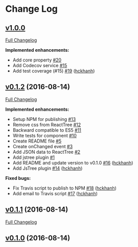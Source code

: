 # Change Log

## [v1.0.0](https://github.com/hckhanh/react-tree-es6/tree/v1.0.0)

[Full Changelog](https://github.com/hckhanh/react-tree-es6/compare/v0.1.2...v1.0.0)

**Implemented enhancements:**

- Add core property [\#20](https://github.com/hckhanh/react-tree-es6/issues/20)
- Add Codecov service [\#15](https://github.com/hckhanh/react-tree-es6/issues/15)
- Add test coverage \(\#15\) [\#19](https://github.com/hckhanh/react-tree-es6/pull/19) ([hckhanh](https://github.com/hckhanh))

## [v0.1.2](https://github.com/hckhanh/react-tree-es6/tree/v0.1.2) (2016-08-14)
[Full Changelog](https://github.com/hckhanh/react-tree-es6/compare/v0.1.1...v0.1.2)

**Implemented enhancements:**

- Setup NPM for publishing [\#13](https://github.com/hckhanh/react-tree-es6/issues/13)
- Remove css from ReactTree [\#12](https://github.com/hckhanh/react-tree-es6/issues/12)
- Backward compatible to ES5 [\#11](https://github.com/hckhanh/react-tree-es6/issues/11)
- Write tests for component [\#10](https://github.com/hckhanh/react-tree-es6/issues/10)
- Create README file [\#5](https://github.com/hckhanh/react-tree-es6/issues/5)
- Create onChanged event [\#3](https://github.com/hckhanh/react-tree-es6/issues/3)
- Add JSON data to ReactTree [\#2](https://github.com/hckhanh/react-tree-es6/issues/2)
- Add jstree plugin [\#1](https://github.com/hckhanh/react-tree-es6/issues/1)
- Add README and update version to v0.1.0 [\#16](https://github.com/hckhanh/react-tree-es6/pull/16) ([hckhanh](https://github.com/hckhanh))
- Add JsTree plugin [\#14](https://github.com/hckhanh/react-tree-es6/pull/14) ([hckhanh](https://github.com/hckhanh))

**Fixed bugs:**

- Fix Travis script to publish to NPM [\#18](https://github.com/hckhanh/react-tree-es6/pull/18) ([hckhanh](https://github.com/hckhanh))
- Add email to Travis script [\#17](https://github.com/hckhanh/react-tree-es6/pull/17) ([hckhanh](https://github.com/hckhanh))

## [v0.1.1](https://github.com/hckhanh/react-tree-es6/tree/v0.1.1) (2016-08-14)
[Full Changelog](https://github.com/hckhanh/react-tree-es6/compare/v0.1.0...v0.1.1)

## [v0.1.0](https://github.com/hckhanh/react-tree-es6/tree/v0.1.0) (2016-08-14)
